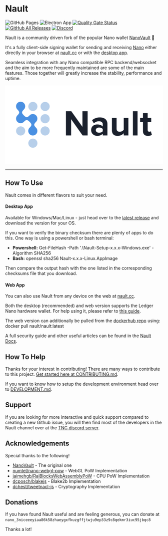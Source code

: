 # Nault

![GitHub Pages](https://github.com/Nault/Nault/workflows/GitHub%20Pages/badge.svg)
![Electron App](https://github.com/Nault/Nault/workflows/Electron%20App/badge.svg)
[![Quality Gate Status](https://sonarcloud.io/api/project_badges/measure?project=Nault_Nault&metric=alert_status)](https://sonarcloud.io/dashboard?id=Nault_Nault)
[![GitHub All Releases](https://img.shields.io/github/downloads/nault/nault/total)](https://github.com/Nault/Nault/releases/latest)
[![Discord](https://img.shields.io/badge/discord-join%20chat-orange.svg)](https://discord.nanocenter.org)

Nault is a community driven fork of the popular Nano wallet [NanoVault](https://github.com/cronoh/nanovault) 💙

It's a fully client-side signing wallet for sending and receiving [Nano](https://github.com/nanocurrency/nano-node/) either directly in your browser at [nault.cc](https://nault.cc) or with the [desktop app](https://github.com/Nault/Nault/releases/latest).

Seamless integration with any Nano compatible RPC backend/websocket and the aim to be more frequently maintained are some of the main features. Those together will greatly increase the stability, performance and uptime.

![Nault Screenshot](/src/assets/img/preview.png)
___

## How To Use
Nault comes in different flavors to suit your need.
#### Desktop App
Available for Windows/Mac/Linux - just head over to the [latest release](https://github.com/Nault/Nault/releases/latest) and download the version for your OS.

If you want to verify the binary checksum there are plenty of apps to do this. One way is using a powershell or bash terminal:

* **Powershell:** Get-FileHash -Path '.\Nault-Setup-x.x.x-Windows.exe' -Algorithm SHA256
* **Bash:** openssl sha256 Nault-x.x.x-Linux.AppImage

Then compare the output hash with the one listed in the corresponding checksums file that you download.

#### Web App
You can also use Nault from any device on the web at [nault.cc](https://nault.cc).

Both the desktop (recommended) and web version supports the Ledger Nano hardware wallet. For help using it, please refer to [this guide](https://docs.nault.cc/2020/08/04/ledger-guide.html).

The web version can additionally be pulled from the [dockerhub repo](https://hub.docker.com/r/nault/nault) using: docker pull nault/nault:latest

A full security guide and other useful articles can be found in the [Nault Docs](https://docs.nault.cc).

## How To Help

Thanks for your interest in contributing! There are many ways to contribute to this project. [Get started here at CONTRIBUTING.md](CONTRIBUTING.md).

If you want to know how to setup the development environment head over to [DEVELOPMENT.md](DEVELOPMENT.md).

## Support

If you are looking for more interactive and quick support compared to creating a new Github issue, you will then find most of the developers in the Nault channel over at the [TNC discord server](https://discord.nanocenter.org/).

## Acknowledgements

Special thanks to the following!

- [NanoVault](https://github.com/cronoh/nanovault) - The original one
- [numtel/nano-webgl-pow](https://github.com/numtel/nano-webgl-pow) - WebGL PoW Implementation
- [jaimehgb/RaiBlocksWebAssemblyPoW](https://github.com/jaimehgb/RaiBlocksWebAssemblyPoW) - CPU PoW Implementation
- [dcposch/blakejs](https://github.com/dcposch/blakejs) - Blake2b Implementation
- [dchest/tweetnacl-js](https://github.com/dchest/tweetnacl-js) - Cryptography Implementation

## Donations

If you have found Nault useful and are feeling generous, you can donate at
`nano_3niceeeyiaa86k58zhaeygxfkuzgffjtwju9ep33z9c8qekmr3iuc95jbqc8`

Thanks a lot!
